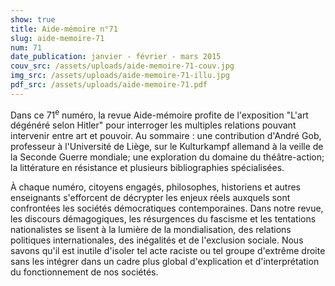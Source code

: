 ```yaml
---
show: true
title: Aide-mémoire n°71
slug: aide-memoire-71
num: 71
date_publication: janvier - février - mars 2015
couv_src: /assets/uploads/aide-memoire-71-couv.jpg
img_src: /assets/uploads/aide-memoire-71-illu.jpg
pdf_src: /assets/uploads/aide-memoire-71.pdf
---
```


Dans ce 71<sup>e</sup> numéro, la revue Aide-mémoire profite de l'exposition "L'art dégénéré selon Hitler" pour interroger les multiples relations pouvant intervenir entre art et pouvoir. Au sommaire : une contribution d'André Gob, professeur à l'Université de Liège, sur le Kulturkampf allemand à la veille de la Seconde Guerre mondiale; une exploration du domaine du théâtre-action; la littérature en résistance et plusieurs bibliographies spécialisées.

À chaque numéro, citoyens engagés, philosophes, historiens et autres enseignants s'efforcent de décrypter les enjeux réels auxquels sont confrontées les sociétés démocratiques contemporaines. Dans notre revue, les discours démagogiques, les résurgences du fascisme et les tentations nationalistes se lisent à la lumière de la mondialisation, des relations politiques internationales, des inégalités et de l'exclusion sociale. Nous savons qu'il est inutile d'isoler tel acte raciste ou tel groupe d'extrême droite sans les intégrer dans un cadre plus global d'explication et d'interprétation du fonctionnement de nos sociétés.